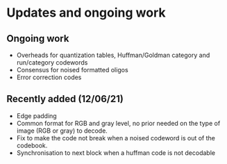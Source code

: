# Updates and ongoing work

## Ongoing work

- Overheads for quantization tables, Huffman/Goldman category and run/category codewords
- Consensus for noised formatted oligos
- Error correction codes

## Recently added (12/06/21)

- Edge padding
- Common format for RGB and gray level, no prior needed on the type of image (RGB or gray) to decode.
- Fix to make the code not break when a noised codeword is out of the codebook.
- Synchronisation to next block when a huffman code is not decodable

